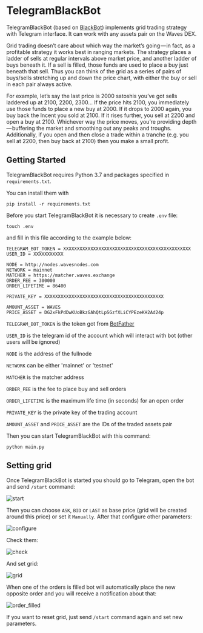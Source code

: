 # TelegramBlackBot

TelegramBlackBot (based on [BlackBot](https://github.com/Macket/BlackBot)) implements grid trading strategy with Telegram interface. It can work with any assets pair on the Waves DEX.

Grid trading doesn’t care about which way the market’s going — in fact, as a profitable strategy it works best in ranging markets. The strategy places a ladder of sells at regular intervals above market price, and another ladder of buys beneath it. If a sell is filled, those funds are used to place a buy just beneath that sell. Thus you can think of the grid as a series of pairs of buys/sells stretching up and down the price chart, with either the buy or sell in each pair always active.

For example, let’s say the last price is 2000 satoshis you’ve got sells laddered up at 2100, 2200, 2300… If the price hits 2100, you immediately use those funds to place a new buy at 2000. If it drops to 2000 again, you buy back the Incent you sold at 2100. If it rises further, you sell at 2200 and open a buy at 2100. Whichever way the price moves, you’re providing depth — buffering the market and smoothing out any peaks and troughs. Additionally, if you open and then close a trade within a tranche (e.g. you sell at 2200, then buy back at 2100) then you make a small profit.

## Getting Started

TelegramBlackBot requires Python 3.7 and packages specified in ```requirements.txt```.

You can install them with

```
pip install -r requirements.txt
```

Before you start TelegramBlackBot it is necessary to create ```.env``` file:

```
touch .env
```

and fill in this file according to the example below:

```
TELEGRAM_BOT_TOKEN = XXXXXXXXXXXXXXXXXXXXXXXXXXXXXXXXXXXXXXXXXXXXXXX
USER_ID = XXXXXXXXXXX

NODE = http://nodes.wavesnodes.com
NETWORK = mainnet
MATCHER = https://matcher.waves.exchange
ORDER_FEE = 300000
ORDER_LIFETIME = 86400

PRIVATE_KEY = XXXXXXXXXXXXXXXXXXXXXXXXXXXXXXXXXXXXXXXXXXXX

AMOUNT_ASSET = WAVES
PRICE_ASSET = DG2xFkPdDwKUoBkzGAhQtLpSGzfXLiCYPEzeKH2Ad24p
```

```TELEGRAM_BOT_TOKEN``` is the token got from [BotFather](https://t.me/BotFather)

```USER_ID``` is the telegram id of the account which will interact with bot (other users will be ignored)

```NODE``` is the address of the fullnode

```NETWORK``` can be either 'mainnet' or 'testnet'

```MATCHER``` is the matcher address

```ORDER_FEE``` is the fee to place buy and sell orders

```ORDER_LIFETIME``` is the maximum life time (in seconds) for an open order

```PRIVATE_KEY``` is the private key of the trading account

```AMOUNT_ASSET``` and ```PRICE_ASSET``` are the IDs of the traded assets pair



Then you can start TelegramBlackBot with this command:

```
python main.py
```

## Setting grid

Once TelegramBlackBot is started you should go to Telegram, open the bot and send ```/start``` command:

![start](https://raw.githubusercontent.com/Macket/TelegramBlackBot/master/img/readme/1_start.png)

Then you can choose ```ASK```, ```BID``` or ```LAST``` as base price (grid will be created around this price) or set it ```Manually```. After that configure other parameters:

![configure](https://raw.githubusercontent.com/Macket/TelegramBlackBot/master/img/readme/2_configure.png)

Check them:

![check](https://raw.githubusercontent.com/Macket/TelegramBlackBot/master/img/readme/3_check.png)

And set grid:

![grid](https://raw.githubusercontent.com/Macket/TelegramBlackBot/master/img/readme/4_grid.png)

When one of the orders is filled bot will automatically place the new opposite order and you will receive a notification about that:

![order_filled](https://raw.githubusercontent.com/Macket/TelegramBlackBot/master/img/readme/5_order_filled.png)

If you want to reset grid, just send ```/start``` command again and set new parameters.